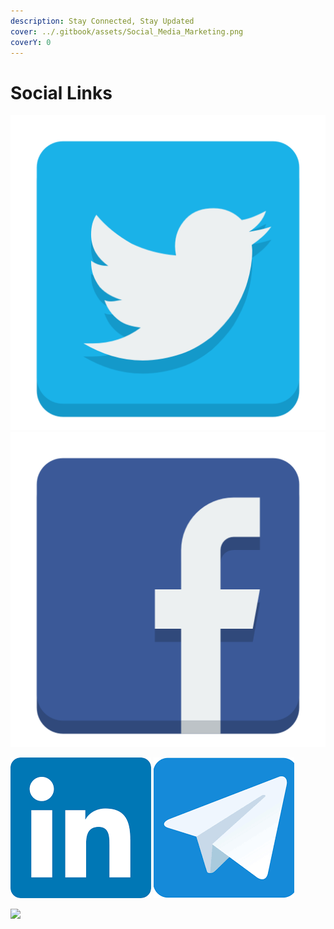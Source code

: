 ```yaml
---
description: Stay Connected, Stay Updated
cover: ../.gitbook/assets/Social_Media_Marketing.png
coverY: 0
---
```


# Social Links

![](../.gitbook/assets/twitter-small-icon-6.jpg) ![](../.gitbook/assets/social-facebook-icon.png)

![](<../.gitbook/assets/download (1).png>) ![](<../.gitbook/assets/download (3).png>)

![](../.gitbook/assets/whatsapp\_edit.jpg)
